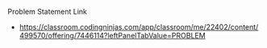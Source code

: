 Problem Statement Link
  - https://classroom.codingninjas.com/app/classroom/me/22402/content/499570/offering/7446114?leftPanelTabValue=PROBLEM